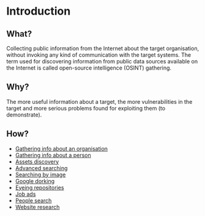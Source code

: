 # Introduction

## What?

Collecting public information from the Internet about the target organisation, without invoking any kind of 
communication with the target systems. The term used for discovering information from public data sources available 
on the Internet is called open-source intelligence (OSINT) gathering.

## Why?

The more useful information about a target, the more vulnerabilities in the target and more serious problems 
found for exploiting them (to demonstrate).

## How?

* [Gathering info about an organisation](organisation.md)
* [Gathering info about a person](person.md)
* [Assets discovery](assets.md)
* [Advanced searching](searching.md)
* [Searching by image](images.md)
* [Google dorking](google-dorking.md)
* [Eyeing repositories](repositories.md)
* [Job ads](job-ads.md)
* [People search](people.md)
* [Website research](website.md)
